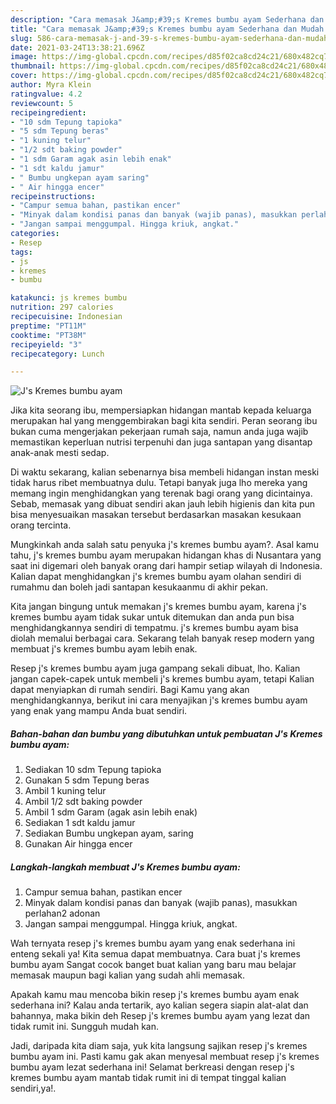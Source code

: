 ```yaml
---
description: "Cara memasak J&amp;#39;s Kremes bumbu ayam Sederhana dan Mudah Dibuat"
title: "Cara memasak J&amp;#39;s Kremes bumbu ayam Sederhana dan Mudah Dibuat"
slug: 586-cara-memasak-j-and-39-s-kremes-bumbu-ayam-sederhana-dan-mudah-dibuat
date: 2021-03-24T13:38:21.696Z
image: https://img-global.cpcdn.com/recipes/d85f02ca8cd24c21/680x482cq70/js-kremes-bumbu-ayam-foto-resep-utama.jpg
thumbnail: https://img-global.cpcdn.com/recipes/d85f02ca8cd24c21/680x482cq70/js-kremes-bumbu-ayam-foto-resep-utama.jpg
cover: https://img-global.cpcdn.com/recipes/d85f02ca8cd24c21/680x482cq70/js-kremes-bumbu-ayam-foto-resep-utama.jpg
author: Myra Klein
ratingvalue: 4.2
reviewcount: 5
recipeingredient:
- "10 sdm Tepung tapioka"
- "5 sdm Tepung beras"
- "1 kuning telur"
- "1/2 sdt baking powder"
- "1 sdm Garam agak asin lebih enak"
- "1 sdt kaldu jamur"
- " Bumbu ungkepan ayam saring"
- " Air hingga encer"
recipeinstructions:
- "Campur semua bahan, pastikan encer"
- "Minyak dalam kondisi panas dan banyak (wajib panas), masukkan perlahan2 adonan"
- "Jangan sampai menggumpal. Hingga kriuk, angkat."
categories:
- Resep
tags:
- js
- kremes
- bumbu

katakunci: js kremes bumbu 
nutrition: 297 calories
recipecuisine: Indonesian
preptime: "PT11M"
cooktime: "PT38M"
recipeyield: "3"
recipecategory: Lunch

---
```



![J&#39;s Kremes bumbu ayam](https://img-global.cpcdn.com/recipes/d85f02ca8cd24c21/680x482cq70/js-kremes-bumbu-ayam-foto-resep-utama.jpg)

Jika kita seorang ibu, mempersiapkan hidangan mantab kepada keluarga merupakan hal yang menggembirakan bagi kita sendiri. Peran seorang ibu bukan cuma mengerjakan pekerjaan rumah saja, namun anda juga wajib memastikan keperluan nutrisi terpenuhi dan juga santapan yang disantap anak-anak mesti sedap.

Di waktu  sekarang, kalian sebenarnya bisa membeli hidangan instan meski tidak harus ribet membuatnya dulu. Tetapi banyak juga lho mereka yang memang ingin menghidangkan yang terenak bagi orang yang dicintainya. Sebab, memasak yang dibuat sendiri akan jauh lebih higienis dan kita pun bisa menyesuaikan masakan tersebut berdasarkan masakan kesukaan orang tercinta. 



Mungkinkah anda salah satu penyuka j&#39;s kremes bumbu ayam?. Asal kamu tahu, j&#39;s kremes bumbu ayam merupakan hidangan khas di Nusantara yang saat ini digemari oleh banyak orang dari hampir setiap wilayah di Indonesia. Kalian dapat menghidangkan j&#39;s kremes bumbu ayam olahan sendiri di rumahmu dan boleh jadi santapan kesukaanmu di akhir pekan.

Kita jangan bingung untuk memakan j&#39;s kremes bumbu ayam, karena j&#39;s kremes bumbu ayam tidak sukar untuk ditemukan dan anda pun bisa menghidangkannya sendiri di tempatmu. j&#39;s kremes bumbu ayam bisa diolah memalui berbagai cara. Sekarang telah banyak resep modern yang membuat j&#39;s kremes bumbu ayam lebih enak.

Resep j&#39;s kremes bumbu ayam juga gampang sekali dibuat, lho. Kalian jangan capek-capek untuk membeli j&#39;s kremes bumbu ayam, tetapi Kalian dapat menyiapkan di rumah sendiri. Bagi Kamu yang akan menghidangkannya, berikut ini cara menyajikan j&#39;s kremes bumbu ayam yang enak yang mampu Anda buat sendiri.

<!--inarticleads1-->

##### Bahan-bahan dan bumbu yang dibutuhkan untuk pembuatan J&#39;s Kremes bumbu ayam:

1. Sediakan 10 sdm Tepung tapioka
1. Gunakan 5 sdm Tepung beras
1. Ambil 1 kuning telur
1. Ambil 1/2 sdt baking powder
1. Ambil 1 sdm Garam (agak asin lebih enak)
1. Sediakan 1 sdt kaldu jamur
1. Sediakan  Bumbu ungkepan ayam, saring
1. Gunakan  Air hingga encer




<!--inarticleads2-->

##### Langkah-langkah membuat J&#39;s Kremes bumbu ayam:

1. Campur semua bahan, pastikan encer
1. Minyak dalam kondisi panas dan banyak (wajib panas), masukkan perlahan2 adonan
1. Jangan sampai menggumpal. Hingga kriuk, angkat.




Wah ternyata resep j&#39;s kremes bumbu ayam yang enak sederhana ini enteng sekali ya! Kita semua dapat membuatnya. Cara buat j&#39;s kremes bumbu ayam Sangat cocok banget buat kalian yang baru mau belajar memasak maupun bagi kalian yang sudah ahli memasak.

Apakah kamu mau mencoba bikin resep j&#39;s kremes bumbu ayam enak sederhana ini? Kalau anda tertarik, ayo kalian segera siapin alat-alat dan bahannya, maka bikin deh Resep j&#39;s kremes bumbu ayam yang lezat dan tidak rumit ini. Sungguh mudah kan. 

Jadi, daripada kita diam saja, yuk kita langsung sajikan resep j&#39;s kremes bumbu ayam ini. Pasti kamu gak akan menyesal membuat resep j&#39;s kremes bumbu ayam lezat sederhana ini! Selamat berkreasi dengan resep j&#39;s kremes bumbu ayam mantab tidak rumit ini di tempat tinggal kalian sendiri,ya!.

